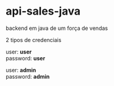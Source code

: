 # api-sales-java
backend em java de um força de vendas

2 tipos de credenciais

user: <b>user</b>
<br>
password: <b>user</b>

user: <b>admin</b>
<br>
password: <b>admin</b>
